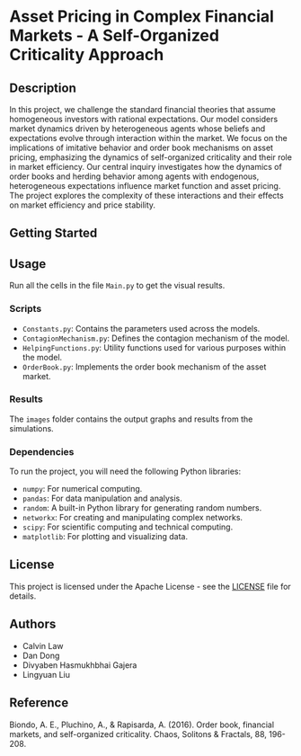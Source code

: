 # Asset Pricing in Complex Financial Markets - A Self-Organized Criticality Approach

## Description

In this project, we challenge the standard financial theories that assume homogeneous investors with rational expectations. Our model considers market dynamics driven by heterogeneous agents whose beliefs and expectations evolve through interaction within the market. We focus on the implications of imitative behavior and order book mechanisms on asset pricing, emphasizing the dynamics of self-organized criticality and their role in market efficiency. Our central inquiry investigates how the dynamics of order books and herding behavior among agents with endogenous, heterogeneous expectations influence market function and asset pricing. The project explores the complexity of these interactions and their effects on market efficiency and price stability.

## Getting Started

## Usage
Run all the cells in the file `Main.py` to get the visual results.

### Scripts

- `Constants.py`: Contains the parameters used across the models.
- `ContagionMechanism.py`: Defines the contagion mechanism of the model.
- `HelpingFunctions.py`: Utility functions used for various purposes within the model.
- `OrderBook.py`: Implements the order book mechanism of the asset market.

### Results

The `images` folder contains the output graphs and results from the simulations.

### Dependencies

To run the project, you will need the following Python libraries:

- `numpy`: For numerical computing.
- `pandas`: For data manipulation and analysis.
- `random`: A built-in Python library for generating random numbers.
- `networkx`: For creating and manipulating complex networks.
- `scipy`: For scientific computing and technical computing.
- `matplotlib`: For plotting and visualizing data.

## License
This project is licensed under the Apache License - see the [LICENSE](LICENSE) file for details.

## Authors
- Calvin Law
- Dan Dong
- Divyaben Hasmukhbhai Gajera
- Lingyuan Liu 

## Reference
Biondo, A. E., Pluchino, A., & Rapisarda, A. (2016). Order book, financial markets, and self-organized criticality. Chaos, Solitons & Fractals, 88, 196-208.



